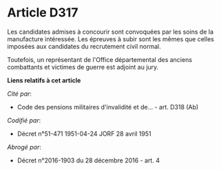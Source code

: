 # Article D317

Les candidates admises à concourir sont convoquées par les soins de la manufacture intéressée. Les épreuves à subir sont les
mêmes que celles imposées aux candidates du recrutement civil normal.

Toutefois, un représentant de l'Office départemental des anciens combattants et victimes de guerre est adjoint au jury.

**Liens relatifs à cet article**

_Cité par_:

  - Code des pensions militaires d'invalidité et de... - art. D318 (Ab)

_Codifié par_:

  - Décret n°51-471 1951-04-24 JORF 28 avril 1951

_Abrogé par_:

  - Décret n°2016-1903 du 28 décembre 2016 - art. 4
